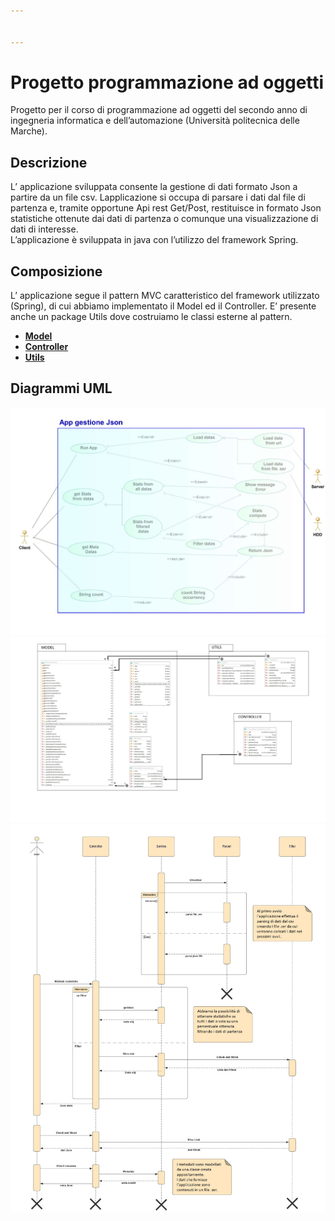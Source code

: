 ```yaml
---


---
```


<h1 id="progetto-programmazione-ad-oggetti">Progetto programmazione ad oggetti</h1>
<p>Progetto per il corso di programmazione ad oggetti del secondo anno di ingegneria informatica e dell’automazione (Università politecnica delle Marche).</p>
<h2 id="descrizione">Descrizione</h2>
<p>L’ applicazione sviluppata consente la gestione di dati formato Json a partire da un file csv. Lapplicazione si occupa di parsare i dati dal file di partenza e, tramite opportune Api rest Get/Post, restituisce in formato Json statistiche ottenute dai dati di partenza o comunque una visualizzazione di dati di interesse.<br>
L’applicazione è sviluppata in java con l’utilizzo del framework Spring.</p>
<h2 id="composizione">Composizione</h2>
<p>L’ applicazione segue il pattern MVC caratteristico del framework utilizzato (Spring), di cui abbiamo implementato il Model ed il Controller. E’ presente anche un package Utils dove costruiamo le classi esterne al pattern.</p>
<ul>
<li><a href="./src/main/java/com/dagomiliano/progettoesame/model"><strong>Model</strong></a></li>
<li><a href="./src/main/java/com/dagomiliano/progettoesame/controller"><strong>Controller</strong></a></li>
<li><a href="./src/main/java/com/dagomiliano/progettoesame/utils"><strong>Utils</strong></a></li>
</ul>
<h2 id="diagrammi-uml">Diagrammi UML</h2>
<img src="./resources/uml/img/useCase.jpg">
<img src="./resources/uml/img/class.jpg">
<img src="./resources/uml/img/sequence.jpg">

